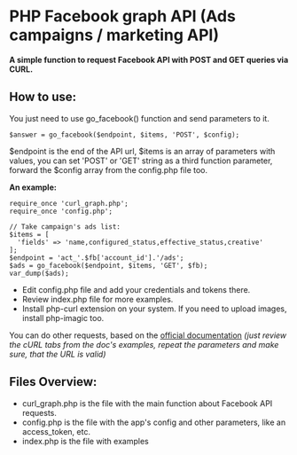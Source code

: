 # PHP Facebook graph API (Ads campaigns / marketing API)
**A simple function to request Facebook API with POST and GET queries via CURL.** 

## How to use:

You just need to use go_facebook() function and send parameters to it.

```
$answer = go_facebook($endpoint, $items, 'POST', $config);
```

$endpoint is the end of the API url, $items is an array of parameters with values, you can set 'POST' or 'GET' string as a third function parameter, forward the $config array from the config.php file too.

**An example:**

```
require_once 'curl_graph.php';
require_once 'config.php';

// Take campaign's ads list:
$items = [
  'fields' => 'name,configured_status,effective_status,creative'
];
$endpoint = 'act_'.$fb['account_id'].'/ads';
$ads = go_facebook($endpoint, $items, 'GET', $fb);
var_dump($ads);
```

* Edit config.php file and add your credentials and tokens there.
* Review index.php file for more examples.
* Install php-curl extension on your system. If you need to upload images, install php-imagic too.

You can do other requests, based on the [official documentation](https://developers.facebook.com/docs/marketing-apis) _(just review the cURL tabs from the doc's examples, repeat the parameters and make sure, that the URL is valid)_

## Files Overview:

- curl_graph.php is the file with the main function about Facebook API requests.
- config.php is the file with the app's config and other parameters, like an access_token, etc.
- index.php is the file with examples
